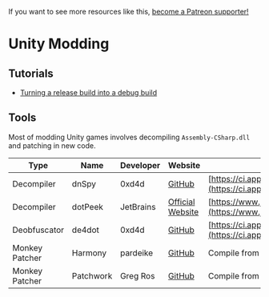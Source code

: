 <!-- TITLE: Unity -->

If you want to see more resources like this, [become a Patreon supporter!](https://www.patreon.com/fireundubh) 

# Unity Modding
## Tutorials

* [Turning a release build into a debug build](/unity/turning-a-release-build-into-a-debug-build)

## Tools

Most of modding Unity games involves decompiling `Assembly-CSharp.dll` and patching in new code.

Type | Name | Developer | Website | Download
--- | --- | --- | --- | ---
Decompiler | dnSpy | 0xd4d | [GitHub](https://github.com/0xd4d/dnSpy) | [https://ci.appveyor.com/project/0xd4d/dnspy/branch/master/artifacts](https://ci.appveyor.com/project/0xd4d/dnspy/branch/master/artifacts)
Decompiler | dotPeek | JetBrains | [Official Website](https://www.jetbrains.com/decompiler/) | [https://www.jetbrains.com/decompiler/download/](https://www.jetbrains.com/decompiler/download/)
Deobfuscator | de4dot | 0xd4d | [GitHub](https://github.com/0xd4d/de4dot) | [https://ci.appveyor.com/project/0xd4d/de4dot/branch/master/artifacts](https://ci.appveyor.com/project/0xd4d/de4dot/branch/master/artifacts)
Monkey Patcher | Harmony | pardeike | [GitHub](https://github.com/pardeike/Harmony) | Compile from source code
Monkey Patcher | Patchwork | Greg Ros | [GitHub](https://github.com/GregRos/Patchwork) | Compile from source code
